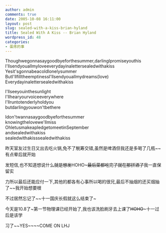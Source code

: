 ```yaml
---
author: admin
comments: true
date: 2005-10-08 16:11:00
layout: post
slug: sealed-with-a-kiss-brian-hyland
title: Sealed With A Kiss -- Brian Hyland
wordpress_id: 48
categories:
- 蛋疼的事
---
```


  
Thoughwegonnasaygoodbyeforthesummer,darlingIpromiseyouthis   
I'llsendyouallmyloveeverydayinalettersealedwithakiss   
Yesit'sgonnabeacoldlonelysummer   
ButI'llfilltheemptinessI'llsendyouallmydreams(love)   
Everydayinalettersealedwithakiss   
  
I'llseeyouinthesunlight   
I'llhearyourvoiceeverywhere   
I'llruntotenderlyholdyou   
butdarlingyouwon'tbethere   
  
Idon'twannasaygoodbyeforthesummer   
knowingthelovewe'llmiss   
OhletusmakeapledgetomeetinSeptember   
andsealedwithakiss   
sealedwithakisssealedwithakiss 

昨天室友过生日又出去吃火锅,免不了觥筹交错,虽然是啤酒但我还是多喝了几瓶~~有点晕后就开始

发短信,也不知道想说什么~~就是想发~~HOHO~~~最后菜都吃完了就在那拼酒了~~我一直保留实

力所以最后还能应付一下,其他的都各有心事所以喝的很兄,最后不抽烟的还买烟抽了~~我开始想要根

不过居然忘记了~~十一国庆长假就这么结束了~

今天是10.8了~第一节物理课已经开始了,我也该洗脸刷牙去上课了~~HOHO~~~十一过后是该学

习了~~YES~~~~COME ON LHJ
